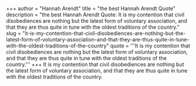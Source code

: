 +++
author = "Hannah Arendt"
title = "the best Hannah Arendt Quote"
description = "the best Hannah Arendt Quote: It is my contention that civil disobediences are nothing but the latest form of voluntary association, and that they are thus quite in tune with the oldest traditions of the country."
slug = "it-is-my-contention-that-civil-disobediences-are-nothing-but-the-latest-form-of-voluntary-association-and-that-they-are-thus-quite-in-tune-with-the-oldest-traditions-of-the-country"
quote = '''It is my contention that civil disobediences are nothing but the latest form of voluntary association, and that they are thus quite in tune with the oldest traditions of the country.'''
+++
It is my contention that civil disobediences are nothing but the latest form of voluntary association, and that they are thus quite in tune with the oldest traditions of the country.
